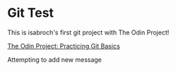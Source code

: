 # Git Test

This is isabroch's first git project with The Odin Project!

[The Odin Project: Practicing Git Basics](https://www.theodinproject.com/courses/web-development-101/lessons/practicing-git-basics?ref=lnav)

Attempting to add new message